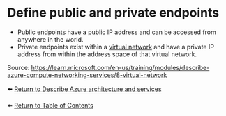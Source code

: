 # Define public and private endpoints

* Public endpoints have a public IP address and can be accessed from anywhere in the world.
* Private endpoints exist within a [virtual network](25-Describe-virtual-networking-including-the-purpose-of-Azure-virtual-networks-Azure-virtual-subnets-peering-Azure-DNS-Azure-VPN-Gateway-and-ExpressRoute.md) and have a private IP address from within the address space of that virtual network.

Source: https://learn.microsoft.com/en-us/training/modules/describe-azure-compute-networking-services/8-virtual-network

⬅️ [Return to Describe Azure architecture and services](README.md)

⬅️ [Return to Table of Contents](../README.md)